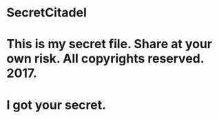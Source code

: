 # SecretCitadel
# This is my secret file. Share at your own risk. All copyrights reserved. 2017.
# I got your secret.
